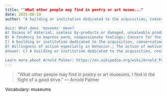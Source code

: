 ```yaml
---
title: ""What other people may find in poetry or art museu..."
date: 2025-06-19
author: "A building or institution dedicated to the acquisition, conservation, study, exhibition, and educational interpretation of objects having scientific, historical, cultural or artistic value.

Quiz: What does 'museums' mean?
A) Excess of material, useless by-products or damaged, unsaleable products; garbage; rubbish.; Excrement or urine.
B) A tendency to express warm, compassionate feelings; Concern for the feelings or welfare of others
C) A building or institution dedicated to the acquisition, conservation, study, exhibition, and educational interpretation of objects having scientific, historical, cultural or artistic value.
D) Willingness of action especially in behavior.; The action of motivating.
Answer: C) A building or institution dedicated to the acquisition, conservation, study, exhibition, and educational interpretation of objects having scientific, historical, cultural or artistic value.

Learn more about Arnold Palmer: https://en.wikipedia.org/wiki/Arnold_Palmer"
---
```


> "What other people may find in poetry or art museums, I find in the flight of a good drive." — Arnold Palmer

Vocabulary: museums
